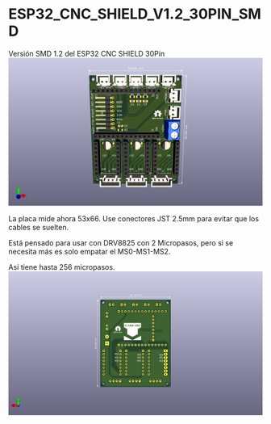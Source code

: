 # ESP32_CNC_SHIELD_V1.2_30PIN_SMD
 Versión SMD 1.2 del ESP32 CNC SHIELD 30Pin
 ![My Image](Images/Esp32_Cnc_Shield_30Pin_SMD.png)
 
La placa mide ahora 53x66. Use conectores JST 2.5mm para evitar que los cables se suelten.

Está pensado para usar con DRV8825 con 2 Micropasos, pero si se necesita más es solo empatar el MS0-MS1-MS2. 

Así tiene hasta 256 micropasos.
![My Image](Images/Esp32_Cnc_Shield_30Pin_SMD_Back.png)
